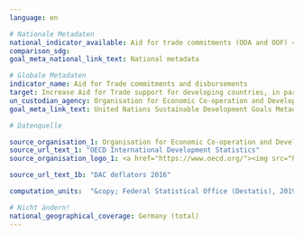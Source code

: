 ```yaml
---
language: en

# Nationale Metadaten
national_indicator_available: Aid for trade commitments (ODA and OOF) <br> Aid for trade gross disbursements (ODA and OOF)
comparison_sdg:
goal_meta_national_link_text: National metadata

# Globale Metadaten
indicator_name: Aid for Trade commitments and disbursements
target: Increase Aid for Trade support for developing countries, in particular least developed countries, including through the Enhanced Integrated Framework for Trade-related Technical Assistance to Least Developed Countries
un_custodian_agency: Organisation for Economic Co-operation and Development (OECD)
goal_meta_link_text: United Nations Sustainable Development Goals Metadata

# Datenquelle

source_organisation_1: Organisation for Economic Co-operation and Development (OECD)
source_url_text_1: "OECD International Development Statistics"
source_organisation_logo_1: <a href="https://www.oecd.org/"><img src="https://g205sdgs.github.io/sdg-indicators/public/LogosEn/oecd.png" alt="Logo OECD" /></a>

source_url_text_1b: "DAC deflators 2016"

computation_units:  "&copy; Federal Statistical Office (Destatis), 2019"

# Nicht ändern!
national_geographical_coverage: Germany (total)
---
```

